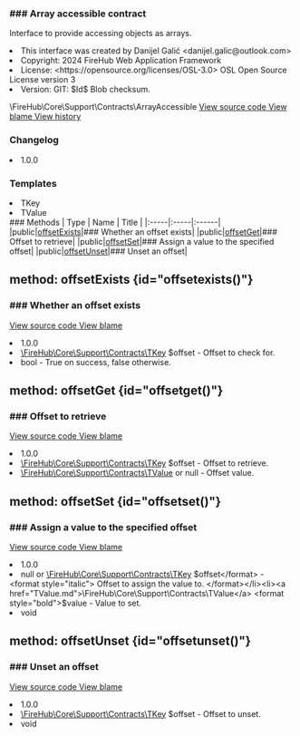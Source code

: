 <title># ArrayAccessible</title>

<code-block lang="php">
<![CDATA[interface ArrayAccessible]]>
</code-block>













### ### Array accessible contract

<p><format style="italic">Interface to provide accessing objects as arrays.</format></p>

<deflist>
    <def title="Interface basic info:">
        <list><li>This interface was created by Danijel Galić &lt;danijel.galic@outlook.com&gt;</li><li>Copyright: 2024 FireHub Web Application Framework</li><li>License: &lt;https://opensource.org/licenses/OSL-3.0&gt; OSL Open Source License version 3</li><li>Version: GIT: $Id$ Blob checksum.</li></list>
    </def>
</deflist>

<deflist><def title="Fully Qualified Interface Name:">
        \FireHub\Core\Support\Contracts\ArrayAccessible
    </def><def title="Source code:">
        <a href="https://github.com/The-FireHub-Project/Core/blob/develop-pre-alpha-m1/src/support/contracts/firehub.ArrayAccessible.php#L30">
            View source code
        </a>
    </def>
    <def title="Blame:">
        <a href="https://github.com/The-FireHub-Project/Core/blame/develop-pre-alpha-m1/src/support/contracts/firehub.ArrayAccessible.php">
            View blame
        </a>
    </def>
    <def title="History:">
        <a href="https://github.com/The-FireHub-Project/Core/commits/develop-pre-alpha-m1/src/support/contracts/firehub.ArrayAccessible.php">
            View history
        </a>
    </def></deflist>
### Changelog
<deflist>
    <def title="Version history:">
        <list><li>1.0.0</li></list>
    </def>
</deflist>


### Templates
<deflist>
    <def title="This interface has templates:">
        <list><li>TKey</li><li>TValue</li></list>
    </def>
</deflist>
### Methods
| Type | Name | Title |
|:-----|:-----|:------|
|public|<a href="#offsetexists()">offsetExists</a>|### Whether an offset exists|
|public|<a href="#offsetget()">offsetGet</a>|### Offset to retrieve|
|public|<a href="#offsetset()">offsetSet</a>|### Assign a value to the specified offset|
|public|<a href="#offsetunset()">offsetUnset</a>|### Unset an offset|

## method: offsetExists {id="offsetexists()"}

<code-block lang="php">
    <![CDATA[public ArrayAccessible::offsetExists(\FireHub\Core\Support\Contracts\TKey $offset):bool]]>
</code-block>













### ### Whether an offset exists



<deflist><def title="Source code:">
                <a href="https://github.com/The-FireHub-Project/Core/blob/develop-pre-alpha-m1/src/support/contracts/firehub.ArrayAccessible.php#L42">
                    View source code
                </a>
            </def>
            <def title="Blame:">
                <a href="https://github.com/The-FireHub-Project/Core/blame/develop-pre-alpha-m1/src/support/contracts/firehub.ArrayAccessible.php#L42">
                    View blame
                </a>
            </def></deflist>
<deflist>
    <def title="Version history:">
        <list><li>1.0.0</li></list>
    </def>
</deflist>
<deflist>
    <def title="This method has parameters:">
        <list><li><a href="TKey.md">\FireHub\Core\Support\Contracts\TKey</a> <format style="bold">$offset</format> - <format style="italic">
Offset to check for.
</format></li></list>
    </def>
</deflist>
<deflist>
    <def title="This method returns:">
        <list><li>bool - <format style="italic">True on success, false otherwise.</format></li></list>
    </def>
</deflist>
## method: offsetGet {id="offsetget()"}

<code-block lang="php">
    <![CDATA[public ArrayAccessible::offsetGet(\FireHub\Core\Support\Contracts\TKey $offset):\FireHub\Core\Support\Contracts\TValue|null]]>
</code-block>













### ### Offset to retrieve



<deflist><def title="Source code:">
                <a href="https://github.com/The-FireHub-Project/Core/blob/develop-pre-alpha-m1/src/support/contracts/firehub.ArrayAccessible.php#L54">
                    View source code
                </a>
            </def>
            <def title="Blame:">
                <a href="https://github.com/The-FireHub-Project/Core/blame/develop-pre-alpha-m1/src/support/contracts/firehub.ArrayAccessible.php#L54">
                    View blame
                </a>
            </def></deflist>
<deflist>
    <def title="Version history:">
        <list><li>1.0.0</li></list>
    </def>
</deflist>
<deflist>
    <def title="This method has parameters:">
        <list><li><a href="TKey.md">\FireHub\Core\Support\Contracts\TKey</a> <format style="bold">$offset</format> - <format style="italic">
Offset to retrieve.
</format></li></list>
    </def>
</deflist>
<deflist>
    <def title="This method returns:">
        <list><li><a href="TValue.md">\FireHub\Core\Support\Contracts\TValue</a> or null - <format style="italic">Offset value.</format></li></list>
    </def>
</deflist>
## method: offsetSet {id="offsetset()"}

<code-block lang="php">
    <![CDATA[public ArrayAccessible::offsetSet(?\FireHub\Core\Support\Contracts\TKey $offset, \FireHub\Core\Support\Contracts\TValue $value):void]]>
</code-block>













### ### Assign a value to the specified offset



<deflist><def title="Source code:">
                <a href="https://github.com/The-FireHub-Project/Core/blob/develop-pre-alpha-m1/src/support/contracts/firehub.ArrayAccessible.php#L69">
                    View source code
                </a>
            </def>
            <def title="Blame:">
                <a href="https://github.com/The-FireHub-Project/Core/blame/develop-pre-alpha-m1/src/support/contracts/firehub.ArrayAccessible.php#L69">
                    View blame
                </a>
            </def></deflist>
<deflist>
    <def title="Version history:">
        <list><li>1.0.0</li></list>
    </def>
</deflist>
<deflist>
    <def title="This method has parameters:">
        <list><li>null or <a href="TKey.md">\FireHub\Core\Support\Contracts\TKey</a> <format style="bold">$offset</format> - <format style="italic">
Offset to assign the value to.
</format></li><li><a href="TValue.md">\FireHub\Core\Support\Contracts\TValue</a> <format style="bold">$value</format> - <format style="italic">
Value to set.
</format></li></list>
    </def>
</deflist>
<deflist>
    <def title="This method returns:">
        <list><li>void</li></list>
    </def>
</deflist>
## method: offsetUnset {id="offsetunset()"}

<code-block lang="php">
    <![CDATA[public ArrayAccessible::offsetUnset(\FireHub\Core\Support\Contracts\TKey $offset):void]]>
</code-block>













### ### Unset an offset



<deflist><def title="Source code:">
                <a href="https://github.com/The-FireHub-Project/Core/blob/develop-pre-alpha-m1/src/support/contracts/firehub.ArrayAccessible.php#L81">
                    View source code
                </a>
            </def>
            <def title="Blame:">
                <a href="https://github.com/The-FireHub-Project/Core/blame/develop-pre-alpha-m1/src/support/contracts/firehub.ArrayAccessible.php#L81">
                    View blame
                </a>
            </def></deflist>
<deflist>
    <def title="Version history:">
        <list><li>1.0.0</li></list>
    </def>
</deflist>
<deflist>
    <def title="This method has parameters:">
        <list><li><a href="TKey.md">\FireHub\Core\Support\Contracts\TKey</a> <format style="bold">$offset</format> - <format style="italic">
Offset to unset.
</format></li></list>
    </def>
</deflist>
<deflist>
    <def title="This method returns:">
        <list><li>void</li></list>
    </def>
</deflist>